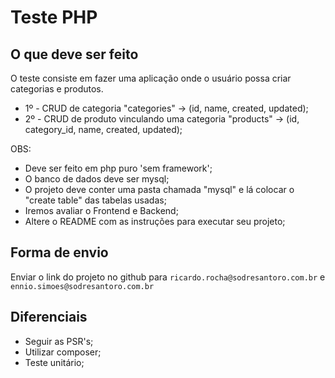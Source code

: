 # Teste PHP

## O que deve ser feito

O teste consiste em fazer uma aplicação onde o usuário possa criar categorias e produtos.

- 1º - CRUD de categoria "categories" -> (id, name, created, updated);
- 2º - CRUD de produto vinculando uma categoria "products" -> (id, category_id, name, created, updated);

OBS:
- Deve ser feito em php puro 'sem framework';
- O banco de dados deve ser mysql;
- O projeto deve conter uma pasta chamada "mysql" e lá colocar o "create table" das tabelas usadas;
- Iremos avaliar o Frontend e Backend;
- Altere o README com as instruções para executar seu projeto;

## Forma de envio

Enviar o link do projeto no github para `ricardo.rocha@sodresantoro.com.br` e `ennio.simoes@sodresantoro.com.br`

## Diferenciais
- Seguir as PSR's;
- Utilizar composer;
- Teste unitário;
